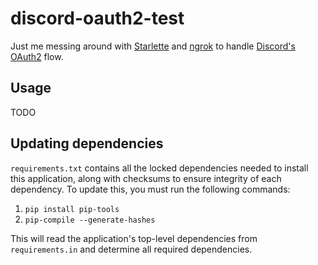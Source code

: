 # discord-oauth2-test

Just me messing around with [Starlette](https://www.starlette.io/) and [ngrok](https://ngrok.com/docs/)
to handle [Discord's OAuth2](https://discord.com/developers/docs/topics/oauth2) flow.

## Usage

TODO

## Updating dependencies

`requirements.txt` contains all the locked dependencies needed to
install this application, along with checksums to ensure integrity
of each dependency. To update this, you must run the following commands:

1. `pip install pip-tools`
2. `pip-compile --generate-hashes`

This will read the application's top-level dependencies from `requirements.in`
and determine all required dependencies.
